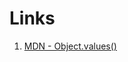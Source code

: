 # Links

1. [MDN - Object.values()](https://developer.mozilla.org/en-US/docs/Web/JavaScript/Reference/Global_Objects/Object/values)
